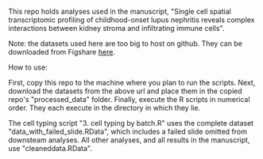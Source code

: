This repo holds analyses used in the manuscript, "Single cell spatial transcriptomic profiling of childhood-onset lupus nephritis reveals complex interactions between kidney stroma and infiltrating immune cells".

Note: the datasets used here are too big to host on github. They can be downloaded from Figshare [here](https://doi.org/10.6084/m9.figshare.c.7373860). 

How to use:

First, copy this repo to the machine where you plan to run the scripts. 
Next, download the datasets from the above url and place them in the copied repo's "processed_data" folder.
Finally, execute the R scripts in numerical order. They each execute in the directory in which they lie.

The cell typing script "3. cell typing by batch.R" uses the complete dataset "data_with_failed_slide.RData", which includes a failed slide omitted from downsteam analyses. 
All other analyses, and all results in the manuscript, use "cleaneddata.RData". 
